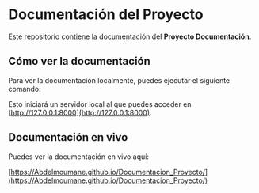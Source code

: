 # Documentación del Proyecto

Este repositorio contiene la documentación del **Proyecto Documentación**.

## Cómo ver la documentación

Para ver la documentación localmente, puedes ejecutar el siguiente comando:

Esto iniciará un servidor local al que puedes acceder en [http://127.0.0.1:8000](http://127.0.0.1:8000).

## Documentación en vivo

Puedes ver la documentación en vivo aquí:

[https://Abdelmoumane.github.io/Documentacion_Proyecto/](https://Abdelmoumane.github.io/Documentacion_Proyecto/)
